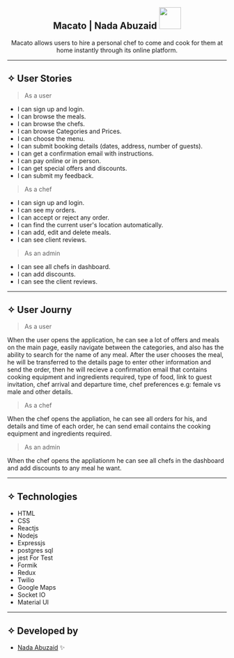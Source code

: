 <div align="center"><h2> Macato | Nada Abuzaid <img src="https://media.giphy.com/media/mGcNjsfWAjY5AEZNw6/giphy.gif" width="50"></h2>

  <allows align="center">Macato allows users to hire a personal chef to come and cook for them at home instantly through its online platform.

</p>
</div>
<hr>

## ✧ User Stories
> As a user
- I can sign up and login.
- I can browse the meals.
- I can browse the chefs.
- I can browse Categories and Prices.
- I can choose the menu.
- I can submit booking details (dates, address, number of guests).
- I can get a confirmation email with instructions.
- I can pay online or in person.
- I can get special offers and discounts.
- I can submit my feedback.

> As a chef
- I can sign up and login.
- I can see my orders.
- I can accept or reject any order.
- I can find the current user's location automatically.
- I can add, edit and delete meals.
- I can see client reviews.

> As an admin
- I can see all chefs in dashboard.
- I can add discounts.
- I can see the client reviews.

<hr>

## ✧ User Journy
> As a user

When the user opens the application, he can see a lot of offers and meals on the main page, easily navigate between the categories, and also has the ability to search for the name of any meal.
After the user chooses the meal, he will be transferred to the details page to enter other information and send the order, then he will recieve a confirmation email that contains cooking equipment and ingredients required, type of food, link to guest invitation, chef arrival and departure time, chef preferences e.g: female vs male and other details.

> As a chef

When the chef opens the appliation, he can see all orders for his, and details and time of each order, he can send email contains the cooking equipment and ingredients required.

> As an admin

When the chef opens the appliationm he can see all chefs in the dashboard and add discounts to any meal he want.

<hr>

## ✧ Technologies
- HTML
- CSS
- Reactjs
- Nodejs
- Expressjs
- postgres sql
- jest For Test
- Formik
- Redux
- Twilio
- Google Maps
- Socket IO
- Material UI
<hr>



## ✧ Developed by
- [Nada Abuzaid](https://github.com/nada-abuzaid) ✨
